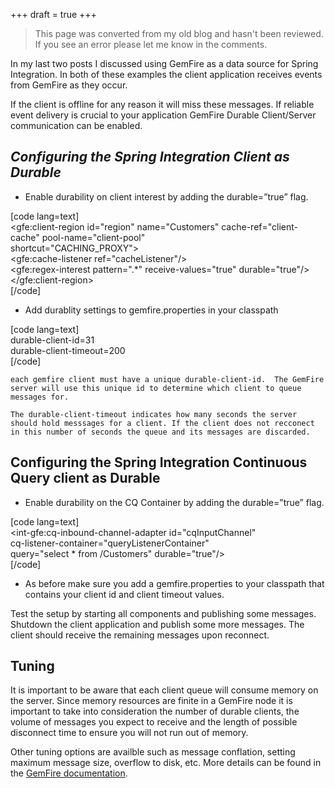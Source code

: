 +++
draft = true
+++

>This page was converted from my old blog and hasn't been reviewed. If you see an error please let me know in the comments.


In my last two posts I discussed using GemFire as a data source for Spring Integration. In both of these examples the client application receives events from GemFire as they occur.

If the client is offline for any reason it will miss these messages. If reliable event delivery is crucial to your application GemFire Durable Client/Server communication can be enabled.

## _Configuring the Spring Integration Client as Durable_

  * Enable durability on client interest by adding the durable=&#8221;true&#8221; flag.

[code lang=text]  
<gfe:client-region id="region" name="Customers" cache-ref="client-cache" pool-name="client-pool"  
shortcut="CACHING_PROXY">  
<gfe:cache-listener ref="cacheListener"/>  
<gfe:regex-interest pattern=".*" receive-values="true" durable="true"/>  
</gfe:client-region>  
[/code]

  * Add durablity settings to gemfire.properties in your classpath

[code lang=text]  
durable-client-id=31  
durable-client-timeout=200  
[/code]

    each gemfire client must have a unique durable-client-id.  The GemFire server will use this unique id to determine which client to queue messages for.
    
    The durable-client-timeout indicates how many seconds the server should hold messsages for a client. If the client does not recconect in this number of seconds the queue and its messages are discarded.
    

## Configuring the Spring Integration Continuous Query client as Durable

  * Enable durability on the CQ Container by adding the durable=&#8221;true&#8221; flag.

[code lang=text]  
<int-gfe:cq-inbound-channel-adapter id="cqInputChannel"  
cq-listener-container="queryListenerContainer"  
query="select * from /Customers" durable="true"/>  
[/code]

  * As before make sure you add a gemfire.properties to your classpath that contains your client id and client timeout values. 

Test the setup by starting all components and publishing some messages. Shutdown the client application and publish some more messages. The client should receive the remaining messages upon reconnect.

## Tuning

It is important to be aware that each client queue will consume memory on the server. Since memory resources are finite in a GemFire node it is important to take into consideration the number of durable clients, the volume of messages you expect to receive and the length of possible disconnect time to ensure you will not run out of memory.

Other tuning options are availble such as message conflation, setting maximum message size, overflow to disk, etc. More details can be found in the [GemFire documentation](http://pubs.vmware.com/vfabric5/index.jsp#events/conflate_server_subscription_queue.html).